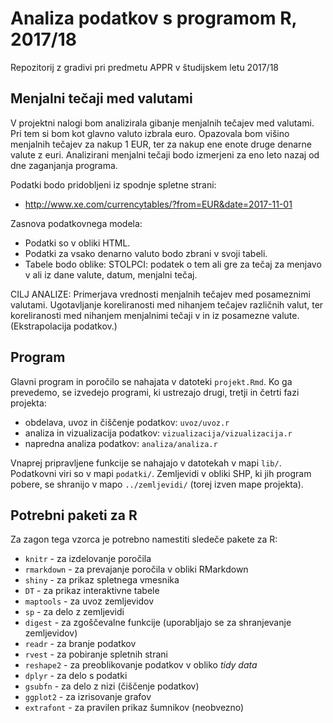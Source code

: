 # Analiza podatkov s programom R, 2017/18

Repozitorij z gradivi pri predmetu APPR v študijskem letu 2017/18

## Menjalni tečaji med valutami

V projektni nalogi bom analizirala gibanje menjalnih tečajev med valutami. Pri tem si bom kot glavno valuto izbrala euro. Opazovala bom višino menjalnih tečajev za nakup 1 EUR, ter za nakup ene enote druge denarne valute z euri. Analizirani menjalni tečaji bodo izmerjeni za eno leto nazaj od dne zaganjanja programa.

Podatki bodo pridobljeni iz spodnje spletne strani:
* http://www.xe.com/currencytables/?from=EUR&date=2017-11-01

Zasnova podatkovnega modela:
* Podatki so v obliki HTML.
* Podatki za vsako denarno valuto bodo zbrani v svoji tabeli.
* Tabele bodo oblike: STOLPCI: podatek o tem ali gre za tečaj za menjavo v ali iz dane valute, datum, menjalni tečaj.

CILJ ANALIZE: Primerjava vrednosti menjalnih tečajev med posameznimi valutami. Ugotavljanje koreliranosti med nihanjem tečajev različnih valut, ter koreliranosti med nihanjem menjalnimi tečaji v in iz posamezne valute. (Ekstrapolacija podatkov.)  


## Program

Glavni program in poročilo se nahajata v datoteki `projekt.Rmd`. Ko ga prevedemo,
se izvedejo programi, ki ustrezajo drugi, tretji in četrti fazi projekta:

* obdelava, uvoz in čiščenje podatkov: `uvoz/uvoz.r`
* analiza in vizualizacija podatkov: `vizualizacija/vizualizacija.r`
* napredna analiza podatkov: `analiza/analiza.r`

Vnaprej pripravljene funkcije se nahajajo v datotekah v mapi `lib/`. Podatkovni
viri so v mapi `podatki/`. Zemljevidi v obliki SHP, ki jih program pobere, se
shranijo v mapo `../zemljevidi/` (torej izven mape projekta).

## Potrebni paketi za R

Za zagon tega vzorca je potrebno namestiti sledeče pakete za R:

* `knitr` - za izdelovanje poročila
* `rmarkdown` - za prevajanje poročila v obliki RMarkdown
* `shiny` - za prikaz spletnega vmesnika
* `DT` - za prikaz interaktivne tabele
* `maptools` - za uvoz zemljevidov
* `sp` - za delo z zemljevidi
* `digest` - za zgoščevalne funkcije (uporabljajo se za shranjevanje zemljevidov)
* `readr` - za branje podatkov
* `rvest` - za pobiranje spletnih strani
* `reshape2` - za preoblikovanje podatkov v obliko *tidy data*
* `dplyr` - za delo s podatki
* `gsubfn` - za delo z nizi (čiščenje podatkov)
* `ggplot2` - za izrisovanje grafov
* `extrafont` - za pravilen prikaz šumnikov (neobvezno)
